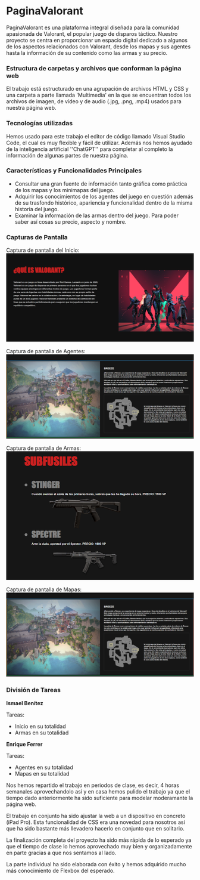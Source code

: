 # PaginaValorant

PaginaValorant es una plataforma integral diseñada para la comunidad apasionada de Valorant, el popular juego de disparos táctico. Nuestro proyecto se centra en proporcionar un espacio digital dedicado a algunos de los aspectos relacionados con Valorant, desde los mapas y sus agentes hasta la información de su contenido como las armas y su precio.

### Estructura de carpetas y archivos que conforman la página web

El trabajo está estructurado en una agrupación de archivos HTML y CSS y una carpeta a parte llamada 'Multimedia' en la que se encuentran todos los archivos de imagen, de vídeo y de audio (.jpg, .png, .mp4) usados para nuestra página web.

### Tecnologías utilizadas

Hemos usado para este trabajo el editor de código llamado Visual Studio Code, el cual es muy flexible y fácil de utilizar. Además nos hemos ayudado de la inteligencia artificial ''ChatGPT'' para completar al completo la información de algunas partes de nuestra página.


### Características y Funcionalidades Principales

- Consultar una gran fuente de información tanto gráfica como práctica de los mapas y los minimapas del juego.
- Adquirir los conocimientos de los agentes del juego en cuestión además de su trasfondo histórico, apariencia y funcionalidad dentro de la misma historia del juego.
- Examinar la información de las armas dentro del juego. Para poder saber así cosas su precio, aspecto y nombre.

### Capturas de Pantalla

Captura de pantalla del Inicio:
![Captura De Inicio](https://github.com/EnriqueFerrerRigo/Pagina-Valorant/blob/main/PaginaValorant/Multimedia/capturamarkdown1.png?raw=true)

Captura de pantalla de Agentes:
![Captura De Agentes](https://github.com/EnriqueFerrerRigo/Pagina-Valorant/blob/main/PaginaValorant/Multimedia/capturamarkdown4.png?raw=true)

Captura de pantalla de Armas:
![Captura De Armas](https://github.com/EnriqueFerrerRigo/Pagina-Valorant/blob/main/PaginaValorant/Multimedia/capturamarkdown3.png?raw=true)

Captura de pantalla de Mapas:
![Captura De Mapas](https://github.com/EnriqueFerrerRigo/Pagina-Valorant/blob/main/PaginaValorant/Multimedia/capturamarkdown4.png?raw=true)


### División de Tareas

**Ismael Benítez**

Tareas:
- Inicio en su totalidad
-  Armas en su totalidad

**Enrique Ferrer**

Tareas:
- Agentes en su totalidad
- Mapas en su totalidad


Nos hemos repartido el trabajo en periodos de clase, es decir, 4 horas semanales aprovechandolo así y en casa hemos pulido el trabajo ya que el tiempo dado anteriormente ha sido suficiente para modelar moderamante la página web.

El trabajo en conjunto ha sido ajustar la web a un dispositivo en concreto (iPad Pro). Esta funcionalidad de CSS era una novedad para nosotros así que ha sido bastante más llevadero hacerlo en conjunto que en solitario.

La finalización completa del proyecto ha sido más rápida de lo esperado ya que el tiempo de clase lo hemos aprovechado muy bien y organizadamente en parte gracias a que nos sentamos al lado.

La parte individual ha sido elaborada con éxito y hemos adquirido mucho más conocimiento de Flexbox del esperado.
